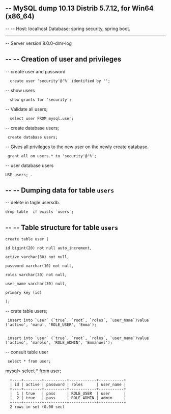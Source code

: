 ## -- MySQL dump 10.13  Distrib 5.7.12, for Win64 (x86_64)
--
-- Host: localhost    Database: spring security, spring boot.
-- ------------------------------------------------------
-- Server version	8.0.0-dmr-log


--
-- Creation of user and privileges
--

-- create user and password

      create user 'security'@'%' identified by ''; 
-- show users

      show grants for 'security'; 

-- Validate all users;

      select user FROM mysql.user; 
      
-- create database users;
      
     create database users;
     
     
-- Gives all privileges to the new user on the newly create database.     

     grant all on users.* to 'security'@'%'; 
     
-- user database users

    USE users; .

--
-- Dumping data for table `users`
--


-- delete in tagle usersdb.

    drop table  if exists `users`; 

--
-- Table structure for table `users`
--

    create table user (   
    
    id bigint(20) not null auto_increment,
    
    active varchar(30) not null,
    
    password varchar(10) not null,
    
    roles varchar(30) not null,
    
    user_name varchar(30) null,
    
    primary key (id)
    
    );
    
 -- crate table users;


     insert into `user` (`true`, `root`, `roles`, `user_name`)value ('activo', 'manu', 'ROLE_USER', 'Emma');


     insert into `user` (`true`, `root`, `roles`, `user_name`)value ('activo', 'manolo', 'ROLE_ADMIN', 'Emmanuel');

-- consult table user

     select * from user; 
     
mysql> select * from user;

      +----+--------+----------+------------+-----------+
      | id | active | password | roles      | user_name |
      +----+--------+----------+------------+-----------+
      |  1 | true   | pass     | ROLE_USER  | user      |
      |  2 | true   | pass     | ROLE_ADMIN | admin     |
      +----+--------+----------+------------+-----------+
      2 rows in set (0.00 sec)







